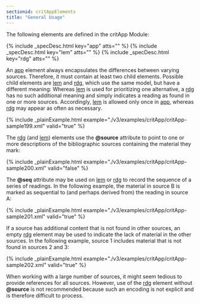 ```yaml
---
sectionid: critAppElements
title: "General Usage"
---
```




The following elements are defined in the critApp Module:



{% include _specDesc.html key="app" atts="" %}
{% include _specDesc.html key="lem" atts="" %}
{% include _specDesc.html key="rdg" atts="" %}



An <a class="link_odd_elementSpec" href="/v3/elements/app">app</a> element always encapsulates the differences between varying
sources. Therefore, it must contain at least two child elements.
 Possible child elements are 
<a class="link_odd_elementSpec" href="/v3/elements/lem">lem</a> and 
<a class="link_odd_elementSpec" href="/v3/elements/rdg">rdg</a>, which use the same model, but have a different
meaning: Whereas 
<a class="link_odd_elementSpec" href="/v3/elements/lem">lem</a> is used for prioritizing one alternative, a 
<a class="link_odd_elementSpec" href="/v3/elements/rdg">rdg</a> has no such additional meaning and simply indicates a reading as found
in one or more sources. Accordingly, 
<a class="link_odd_elementSpec" href="/v3/elements/lem">lem</a> is allowed only once in 
<a class="link_odd_elementSpec" href="/v3/elements/app">app</a>, whereas 
<a class="link_odd_elementSpec" href="/v3/elements/rdg">rdg</a> may appear as often as
necessary.

{% include _plainExample.html example="./v3/examples/critApp/critApp-sample199.xml" valid="true" %}


The 
<a class="link_odd_elementSpec" href="/v3/elements/rdg">rdg</a> (and 
<a class="link_odd_elementSpec" href="/v3/elements/lem">lem</a>) elements use the
**@source** attribute to point to one or more descriptions of the bibliographic
sources containing the material they mark:

{% include _plainExample.html example="./v3/examples/critApp/critApp-sample200.xml" valid="false" %}


The **@seq** attribute may be used on 
<a class="link_odd_elementSpec" href="/v3/elements/lem">lem</a> or 
<a class="link_odd_elementSpec" href="/v3/elements/rdg">rdg</a> to record the sequence of a series of readings. In the following example, the
material in source B is marked as sequential to (and perhaps derived from) the reading
in
source A:

{% include _plainExample.html example="./v3/examples/critApp/critApp-sample201.xml" valid="true" %}


If a source has additional content that is not found in other sources, an empty 
<a class="link_odd_elementSpec" href="/v3/elements/rdg">rdg</a> element may be used to indicate the lack of material in the other
sources. In the following example, source 1 includes material that is not found in
sources 2
and 3:

{% include _plainExample.html example="./v3/examples/critApp/critApp-sample202.xml" valid="true" %}


When working with a large number of sources, it might seem tedious to provide references
for
all sources. However, use of the 
<a class="link_odd_elementSpec" href="/v3/elements/rdg">rdg</a> element without **@source**
is not recommended because such an encoding is not explicit and is therefore difficult
to
process.

